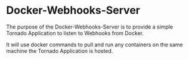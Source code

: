 # Docker-Webhooks-Server

The purpose of the Docker-Webhooks-Server is to provide a simple Tornado Application to listen to Webhooks from Docker.

It will use docker commands to pull and run any containers on the same machine the Tornado Application is hosted.
